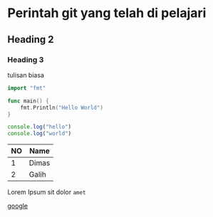 # Perintah git yang telah di pelajari

## Heading 2

### Heading 3 

tulisan biasa 

```go 
import "fmt"

func main() { 
    fmt.Println("Hello World")
}
```

```js 
console.log("hello")
console.log("world")

```

| NO | Name |
|----|------|
|1   | Dimas|
|2   | Galih|


Lorem Ipsum sit dolor `amet` 

[google](https://google.com)